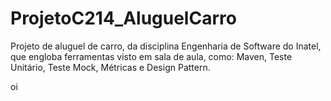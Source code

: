 # ProjetoC214_AluguelCarro
Projeto de aluguel de carro, da disciplina Engenharia de Software do Inatel, que engloba ferramentas visto em sala de aula, como: Maven, Teste Unitário, Teste Mock, Métricas e Design Pattern.

oi
